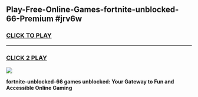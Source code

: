 
## Play-Free-Online-Games-fortnite-unblocked-66-Premium #jrv6w
<h3>
<a href="https://premium.freeplayer.one?title=fortnite-unblocked-66&ref=8M">CLICK TO PLAY</a></h3>
<hr>

<h3>
<a href="https://premium.freeplayer.one?title=fortnite-unblocked-66&ref=8M">CLICK 2 PLAY</a>
  
</h3>

<a href="https://premium.freeplayer.one?title=fortnite-unblocked-66&ref=8M"><img src="https://clearcache.store/games.png"></a>


**fortnite-unblocked-66 games unblocked: Your Gateway to Fun and Accessible Online Gaming**
